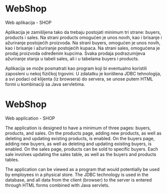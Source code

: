 # WebShop
Web aplikacija - SHOP

Aplikacija je zamišljena tako da trebaju postojati minimum tri strane: buyers, products i sales.
Na strani products omogućen je unos novih, kao i brisanje i ažuriranje postojećih proizvoda.
Na strani buyers, omogućen je unos novih, kao i brisanje i ažuriranje postojećih kupaca.
Na strani sales, omogućena je prodaj proizvoda određenim kupcima. Svaka prodaja podrazumijeva ažuriranje stanja u tabeli sales, ali i u tabelama buyers i products.

Aplikacija se može posmatrati kao program koji bi eventualno koristili zaposleni u nekoj fizičkoj trgovini.
U zdatatku je korištena JDBC tehnologija, a svi podaci od klijenta (iz browsera) do servera, se unose putem HTML formi u kombinaciji sa Java servletima.


# WebShop
Web application - SHOP

The application is designed to have a minimum of three pages: buyers, products, and sales.
On the products page, adding new products, as well as deleting and updating existing products, is enabled.
On the buyers page, adding new buyers, as well as deleting and updating existing buyers, is enabled.
On the sales page, products can be sold to specific buyers. Each sale involves updating the sales table, as well as the buyers and products tables.

The application can be viewed as a program that would potentially be used by employees in a physical store.
The JDBC technology is used in the database, and all data from the client (browser) to the server is entered through HTML forms combined with Java servlets.
